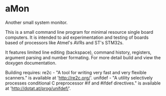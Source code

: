 # aMon
Another small system monitor.

This is a small command line program for minimal resource single board computers. It is intended to aid experimentation and testing of boards based of processors like Atmel's AVRs and ST's STM32s.

It features limited line editing (backspace), command history, registers, argument parsing and number formating. For more detail build and view the doxygen documentation.

Building requires:
re2c - "A tool for writing very fast and very flexible scanners." is available at 'http://re2c.org/'.
unifdef - "A utility selectively processes conditional C preprocessor #if and #ifdef directives." is available at 'http://dotat.at/prog/unifdef/'.
